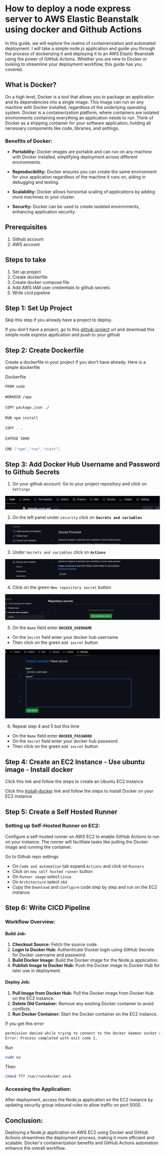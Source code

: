 # How to deploy a node express server to AWS Elastic Beanstalk using docker and Github Actions

In this guide, we will explore the realms of containerization and automated deployment. I will take a simple node.js application and guide you through the process of dockerizing it and deploying it to an AWS Elastic Beanstalk using the power of GitHub Actions. Whether you are new to Docker or looking to streamline your deployment workflow, this guide has you covered.

## What is Docker?

On a high level, Docker is a tool that allows you to package an application and its dependencies into a single image. This image can run on any machine with Docker installed, regardless of the underlying operating system. Docker is a containerization platform, where containers are isolated environments containing everything an application needs to run. Think of Docker as a shipping container for your software application, holding all necessary components like code, libraries, and settings.

### Benefits of Docker:

- **Portability:** Docker images are portable and can run on any machine with Docker installed, simplifying deployment across different environments.
  
- **Reproducibility:** Docker ensures you can create the same environment for your application regardless of the machine it runs on, aiding in debugging and testing.

- **Scalability:** Docker allows horizontal scaling of applications by adding more machines to your cluster.

- **Security:** Docker can be used to create isolated environments, enhancing application security.

## Prerequisites
1. Github account
2. AWS account

## Steps to take
1. Set up project
2. Create dockerfile
3. Create docker-compose file
4. Add AWS IAM user credentials to github secrets
5. Write cicd pipeline

## Step 1: Set Up Project
Skip this step if you already have a project to deploy.

If you don't have a project, go to this [github-project](https://github.com/Pearlicia/simple-nodejs-server.git) url and download this simple node express application and push to your github

## Step 2: Create Dockerfile

Create a dockerfile in your project if you don't have already.
Here is a simple dockerfile

Dockerfile
```bash
FROM node

WORKDIR /app

COPY package.json ./

RUN npm install

COPY . .

EXPOSE 5000

CMD ["npm","run","start"]
```

## Step 3: Add Docker Hub Username and Password to Github Secrets

1. On your github account: Go to your project repository and click on `Settings`

![settings-button](./assets/github-settings-button.png)

2. On the left panel under `security` click on **`Secrets and variables`**

![secrets-and-variables](./assets/secrets-n-variables.png)

3. Under `Secrets and variables` click on **`Actions`**

![Actions-button](./assets/actions-button.png)

4. Click on the green `New repository secret` button

![new-secret-button](./assets/new-secret.png)

5. On the `Name` field enter **`DOCKER_USERNAME`**
  - On the `Secret` field enter your docker hub username
  - Then click on the green `Add secret` button

![secret-form](./assets/secret-form.png)

6. Repeat step 4 and 5 but this time
  - On the `Name` field enter **`DOCKER_PASSWORD`**
  - On the `Secret` field enter your docker hub password
  - Then click on the green `Add secret` button

## Step 4: Create an EC2 Instance - Use ubuntu image - Install docker

Click this []() link and follow the steps to create an Ubuntu EC2 instance

Click this [Install-docker](./journal/install-docker-on-ec2.md) link and follow the steps to install Docker on your EC2 instance


## Step 5: Create a Self Hosted Runner
### Setting up Self-Hosted Runner on EC2:

Configure a self-hosted runner on AWS EC2 to enable GitHub Actions to run on your instance. The runner will facilitate tasks like pulling the Docker image and running the container.
 
Go to Github repo settings
- On `Code and automation` tab expand `Actions` and click on `Runners`
- Click on `new self hosted runner` button
- On `Runner image` select `Linux`
- On `Architecture` select `x64`
- Copy the `Download` and `Configure` code step by step and run on the EC2 instance

## Step 6: Write CICD Pipeline

### Workflow Overview:

#### Build Job:

1. **Checkout Source:** Fetch the source code.
2. **Login to Docker Hub:** Authenticate Docker login using GitHub Secrets for Docker username and password.
3. **Build Docker Image:** Build the Docker image for the Node.js application.
4. **Publish Image to Docker Hub:** Push the Docker image to Docker Hub for later use in deployment.

#### Deploy Job:

1. **Pull Image from Docker Hub:** Pull the Docker image from Docker Hub on the EC2 instance.
2. **Delete Old Container:** Remove any existing Docker container to avoid conflicts.
3. **Run Docker Container:** Start the Docker container on the EC2 instance.

If you get this error
```bash
permission denied while trying to connect to the Docker daemon socket at unix:///var/run/docker.sock: Post "http://%2Fvar%2Frun%2Fdocker.sock/v1.24/images/create?fromImage=pearlicia%2Fnodejs-app-cicd-docker-ec2&tag=latest": dial unix /var/run/docker.sock: connect: permission denied
Error: Process completed with exit code 1.
```

Run
```bash
sudo su
```
Then
```bash
chmod 777 /var/run/docker.sock
```

### Accessing the Application:

After deployment, access the Node.js application on the EC2 instance by updating security group inbound rules to allow traffic on port 5000.

## Conclusion:

Deploying a Node.js application on AWS EC2 using Docker and GitHub Actions streamlines the deployment process, making it more efficient and scalable. Docker's containerization benefits and GitHub Actions automation enhance the overall workflow.

